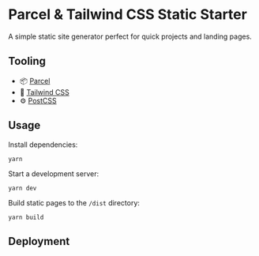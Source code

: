 # Parcel & Tailwind CSS Static Starter

A simple static site generator perfect for quick projects and landing pages.

## Tooling

- 📦 [Parcel](https://parceljs.org)
- 💨 [Tailwind CSS](https://tailwindcss.com)
- ⚙️ [PostCSS](https://postcss.org/)

## Usage

Install dependencies:

`yarn`

Start a development server:

`yarn dev`

Build static pages to the `/dist` directory:

`yarn build`

## Deployment

